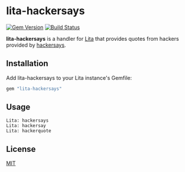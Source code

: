 # lita-hackersays
[![Gem Version](https://badge.fury.io/rb/lita-hackersays.png)](http://badge.fury.io/rb/lita-hackersays)
[![Build Status](https://api.travis-ci.org/jarmo/lita-hackersays.png)](http://travis-ci.org/jarmo/lita-hackersays)

**lita-hackersays** is a handler for [Lita](https://github.com/jimmycuadra/lita) that provides quotes from hackers provided by [hackersays](http://hackersays.com).

## Installation

Add lita-hackersays to your Lita instance's Gemfile:

``` ruby
gem "lita-hackersays"
```

## Usage

    Lita: hackersays
    Lita: hackersay
    Lita: hackerquote

## License

[MIT](http://opensource.org/licenses/MIT)
